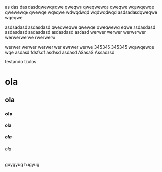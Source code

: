 as
das
das
dasdqwewqeqwe
qweqwe
qweqwewqe
qweqwe
wqewqewqe
qwewewqe
qwewqe
wqeqwe wdwqdwqd
wqdwqdwqd
asdsadasdqweqwe
wqeqwe

asdsadasd
asdasdasd
qweqweqwe
qwewqe
qweqwewq
eqwe
asdasdasd
asdasdasd
sadasdasd
asdasdasd
asdasd
werwer
werwer
werwerwer
werwerwerwe
rwerwerw

werwer
werwer
werwer
wer
ewrwer
werwe
345345
345345
wqewqewqe
wqe
asdasd
fdsfsdf
asdasd
asdasd
ASasaS
Assadasd

testando titulos 
# ola
## ola
### ola
#### ola
##### ola
###### ola
guygyug
hugyug
